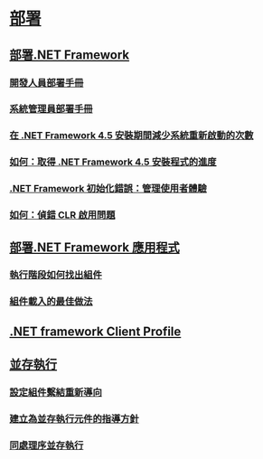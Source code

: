 # [部署](index.md)
## [部署.NET Framework](deploying-the-net-framework.md)
### [開發人員部署手冊](deployment-guide-for-developers.md)
### [系統管理員部署手冊](guide-for-administrators.md)
### [在 .NET Framework 4.5 安裝期間減少系統重新啟動的次數](reducing-system-restarts.md)
### [如何：取得 .NET Framework 4.5 安裝程式的進度](how-to-get-progress-from-the-dotnet-installer.md)
### [.NET Framework 初始化錯誤：管理使用者體驗](initialization-errors-managing-the-user-experience.md)
### [如何：偵錯 CLR 啟用問題](how-to-debug-clr-activation-issues.md)
## [部署.NET Framework 應用程式](net-framework-applications.md)
### [執行階段如何找出組件](how-the-runtime-locates-assemblies.md)
### [組件載入的最佳做法](best-practices-for-assembly-loading.md)
## [.NET framework Client Profile](client-profile.md)
## [並存執行](side-by-side-execution.md)
### [設定組件繫結重新導向](configuring-assembly-binding-redirection.md)
### [建立為並存執行元件的指導方針](guidelines-for-creating-components-for-side-by-side-execution.md)
### [同處理序並存執行](in-process-side-by-side-execution.md)
